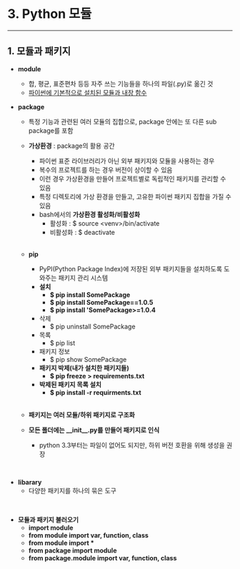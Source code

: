 # 3. Python 모듈
---

## 1. 모듈과 패키지
- **module**
    - 합, 평균, 표준편차 등등 자주 쓰는 기능들을 하나의 파일(.py)로 옮긴 것
    - [파이썬에 기본적으로 설치된 모듈과 내장 함수](https://docs.python.org/ko/3/library/index.html)

- **package**
    - 특정 기능과 관련된 여러 모듈의 집합으로, package 안에는 또 다른 sub package를 포함

    - **가상환경** : package의 활용 공간
        - 파이썬 표준 라이브러리가 아닌 외부 패키지와 모듈을 사용하는 경우
        - 복수의 프로젝트를 하는 경우 버전이 상이할 수 있음
        - 이런 경우 가상환경을 만들어 프로젝트별로 독립적인 패키지를 관리할 수 있음
        - 특정 디렉토리에 가상 환경을 만들고, 고유한 파이썬 패키지 집합을 가질 수 있음
        - bash에서의 **가상환경 활성화/비활성화**
            - 활성화 : $ source \<venv>/bin/activate
            - 비활성화 : $ deactivate
            

           
   

            



    <br>


    - **pip** 
        - PyPI(Python Package Index)에 저장된 외부 패키지들을 설치하도록 도와주는 패키지 관리 시스템
        - **설치**
            - **$ pip install SomePackage**
            - **$ pip install SomePackage==1.0.5**
            - **$ pip install 'SomePackage>=1.0.4**
        - 삭제
            - $ pip uninstall SomePackage
        - 목록
            - $ pip list
        - 패키지 정보
            - $ pip show SomePackage
        - **패키지 박제(내가 설치한 패키지들)**
            - **$ pip freeze > requirements.txt**
        - **박제된 패키지 목록 설치**
            - **$ pip install -r requirments.txt**
        
        <br>

    - **패키지는 여러 모듈/하위 패키지로 구조화**
    - **모든 폴더에는 \_\_init\_\_.py를 만들어 패키지로 인식**
        - python 3.3부터는 파일이 없어도 되지만, 하위 버전 호환을 위해 생성을 권장
<br>

- **libarary**
    - 다양한 패키지를 하나의 묶은 도구

<br>
 
- **모듈과 패키지 불러오기**
    - **import module**
    - **from module import var, function, class**
    - **from module import \***
    - **from package import module**
    - **from package.module import var, function, class**




